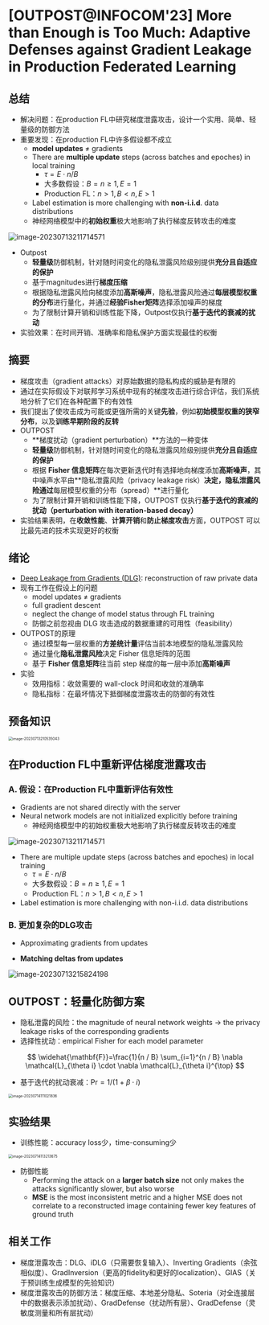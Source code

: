 # [OUTPOST@INFOCOM'23] More than Enough is Too Much: Adaptive Defenses against Gradient Leakage in Production Federated Learning

## 总结

- 解决问题：在production FL中研究梯度泄露攻击，设计一个实用、简单、轻量级的防御方法
- 重要发现：在production FL中许多假设都不成立
  - **model updates** ≠ gradients
  - There are **multiple update** steps (across batches and epoches) in local training
    - $\tau=E \cdot n / B$
    - 大多数假设：$B=n\ge1, E=1$
    - Production FL：$n> 1, B<n, E>1$
  - Label estimation is more challenging with **non-i.i.d**. data distributions
  - 神经网络模型中的**初始权重**极大地影响了执行梯度反转攻击的难度

![image-20230713211714571](https://raw.githubusercontent.com/ailianligit/ailianligit.github.io/main/images/202307/20230714_1689307925.png)

- Outpost
  - **轻量级**防御机制，针对随时间变化的隐私泄露风险级别提供**充分且自适应的保护**
  - 基于magnitudes进行**梯度压缩**
  - 根据隐私泄露风险向梯度添加**高斯噪声**，隐私泄露风险通过**每层模型权重的分布**进行量化，并通过**经验Fisher矩阵**选择添加噪声的梯度
  - 为了限制计算开销和训练性能下降，Outpost仅执行**基于迭代的衰减的扰动**
- 实验效果：在时间开销、准确率和隐私保护方面实现最佳的权衡



## 摘要

- 梯度攻击（gradient attacks）对原始数据的隐私构成的威胁是有限的
- 通过在实际假设下对联邦学习系统中现有的梯度攻击进行综合评估，我们系统地分析了它们在各种配置下的有效性
- 我们提出了使攻击成为可能或更强所需的关键**先验**，例如**初始模型权重的狭窄分布**，以及**训练早期阶段的反转**
- OUTPOST
  - **梯度扰动（gradient perturbation）**方法的一种变体
  - **轻量级**防御机制，针对随时间变化的隐私泄露风险级别提供**充分且自适应的保护**
  - 根据 **Fisher 信息矩阵**在每次更新迭代时有选择地向梯度添加**高斯噪声**，其中噪声水平由**隐私泄露风险（privacy leakage risk）**决定，隐私泄露风险通过**每层模型权重的分布（spread）**进行量化
  - 为了限制计算开销和训练性能下降，OUTPOST 仅执行**基于迭代的衰减的扰动（perturbation with iteration-based decay）**
- 实验结果表明，在**收敛性能**、**计算开销**和**防止梯度攻击**方面，OUTPOST 可以比最先进的技术实现更好的权衡



## 绪论

- [Deep Leakage from Gradients (DLG)](https://arxiv.org/abs/1906.08935): reconstruction of raw private data
- 现有工作在假设上的问题
  - model updates ≠ gradients
  - full gradient descent
  - neglect the change of model status through FL training
  - 防御之前忽视由 DLG 攻击造成的数据重建的可用性（feasibility）
- OUTPOST的原理
  - 通过模型每一层权重的**方差统计量**评估当前本地模型的隐私泄露风险
  - 通过量化**隐私泄露风险**决定 Fisher 信息矩阵的范围
  - 基于 **Fisher 信息矩阵**往当前 step 梯度的每一层中添加**高斯噪声**
- 实验
  - 效用指标：收敛需要的 wall-clock 时间和收敛的准确率
  - 隐私指标：在最坏情况下抵御梯度泄露攻击的防御的有效性



## 预备知识

<img src="https://raw.githubusercontent.com/ailianligit/ailianligit.github.io/main/images/202307/20230713_1689253536.png" alt="image-20230713210535043" style="zoom:50%;" />



## 在Production FL中重新评估梯度泄露攻击

### A. 假设：在Production FL中重新评估有效性

- Gradients are not shared directly with the server
- Neural network models are not initialized explicitly before training
  - 神经网络模型中的初始权重极大地影响了执行梯度反转攻击的难度

![image-20230713211714571](https://raw.githubusercontent.com/ailianligit/ailianligit.github.io/main/images/202307/20230713_1689254236.png)

- There are multiple update steps (across batches and epoches) in local training
  - $\tau=E \cdot n / B$
  - 大多数假设：$B=n\ge1, E=1$
  - Production FL：$n> 1, B<n, E>1$
- Label estimation is more challenging with non-i.i.d. data distributions

### B. 更加复杂的DLG攻击

- Approximating gradients from updates

- **Matching deltas from updates**

![image-20230713215824198](https://raw.githubusercontent.com/ailianligit/ailianligit.github.io/main/images/202307/20230713_1689256705.png)



## OUTPOST：轻量化防御方案

- 隐私泄露的风险：the magnitude of neural network weights -> the privacy leakage risks of the corresponding gradients
- 选择性扰动：empirical Fisher for each model parameter

$$
\widehat{\mathbf{F}}=\frac{1}{n / B} \sum_{i=1}^{n / B} \nabla \mathcal{L}_{\theta i} \cdot \nabla \mathcal{L}_{\theta i}^{\top}
$$

- 基于迭代的扰动衰减：$\text{Pr}=1/(1+\beta\cdot i)$

<img src="https://raw.githubusercontent.com/ailianligit/ailianligit.github.io/main/images/202307/20230714_1689304223.png" alt="image-20230714111021836" style="zoom: 50%;" />



## 实验结果

- 训练性能：accuracy loss少，time-consuming少

<img src="https://raw.githubusercontent.com/ailianligit/ailianligit.github.io/main/images/202307/20230714_1689305535.png" alt="image-20230714113213675" style="zoom:50%;" />

- 防御性能
  - Performing the attack on a **larger batch size** not only makes the attacks significantly slower, but also worse
  - **MSE** is the most inconsistent metric and a higher MSE does not correlate to a reconstructed image containing fewer key features of ground truth



## 相关工作

- 梯度泄露攻击：DLG、iDLG（只需要恢复输入）、Inverting Gradients（余弦相似度）、GradInversion（更高的fidelity和更好的localization）、GIAS（关于预训练生成模型的先验知识）
- 梯度泄露攻击的防御方法：梯度压缩、本地差分隐私、Soteria（对全连接层中的数据表示添加扰动）、GradDefense（扰动所有层）、GradDefense（灵敏度测量和所有层扰动）
